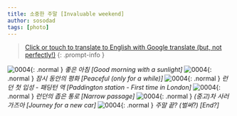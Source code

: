 ```yaml
---
title: 소중한 주말 [Invaluable weekend]
author: sosodad
tags: [photo]
---
```


> [Click or touch to translate to English with Google translate (but, not perfectly!)](https://jinseuk56-github-io.translate.goog/posts/0004/?_x_tr_sl=ko&_x_tr_tl=en&_x_tr_hl=ko&_x_tr_pto=wapp)
{: .prompt-info }

![0004](https://onedrive.live.com/embed?resid=F96DE3EAE83811FB%2183214&authkey=%21AInxfvpo0sPrmas&height=1024){: .normal }
_좋은 아침 [Good morning with a sunlight]_
![0004](https://onedrive.live.com/embed?resid=F96DE3EAE83811FB%2183219&authkey=%21ALPAeHZf26RmuTQ&height=1024){: .normal }
_잠시 동안의 평화 [Peaceful (only for a while)]_
![0004](https://onedrive.live.com/embed?resid=F96DE3EAE83811FB%2183218&authkey=%21AKZdKBkE08J5T20&height=1024){: .normal }
_런던 첫 입성 - 패딩턴 역 [Paddington station - First time in London]_
![0004](https://onedrive.live.com/embed?resid=F96DE3EAE83811FB%2183220&authkey=%21ANPqZ-I52pQ0M_g&height=1024){: .normal }
_런던의 좁은 통로 [Narrow passage]_
![0004](https://onedrive.live.com/embed?resid=F96DE3EAE83811FB%2183217&authkey=%21AFUycxGbd1nRHP4&height=1024){: .normal }
_(중고)차 사러 가즈아 [Journey for a new car]_
![0004](https://onedrive.live.com/embed?resid=F96DE3EAE83811FB%2183221&authkey=%21AFwyIzFp5Ykgczc&height=1024){: .normal }
_주말 끝? (벌써?) [End?]_